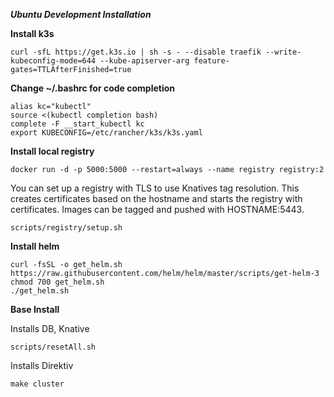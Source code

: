 **_Ubuntu Development Installation_**

**Install k3s**

```
curl -sfL https://get.k3s.io | sh -s - --disable traefik --write-kubeconfig-mode=644 --kube-apiserver-arg feature-gates=TTLAfterFinished=true
```

**Change ~/.bashrc for code completion**

```
alias kc="kubectl"
source <(kubectl completion bash)
complete -F __start_kubectl kc
export KUBECONFIG=/etc/rancher/k3s/k3s.yaml
```

**Install local registry**

```
docker run -d -p 5000:5000 --restart=always --name registry registry:2
```

You can set up a registry with TLS to use Knatives tag resolution. This creates certificates based on the hostname and starts the registry with certificates. Images can be tagged and pushed with HOSTNAME:5443. 

```
scripts/registry/setup.sh
```

**Install helm**

```
curl -fsSL -o get_helm.sh https://raw.githubusercontent.com/helm/helm/master/scripts/get-helm-3
chmod 700 get_helm.sh
./get_helm.sh
```

**Base Install**

Installs DB, Knative

```
scripts/resetAll.sh
```

Installs Direktiv
```
make cluster
```
